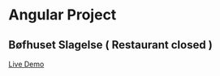 # Angular Project

## Bøfhuset Slagelse ( Restaurant closed )

[Live Demo](http://boefhuset.tonychen.dk/)
